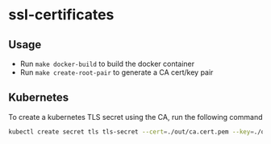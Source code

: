 # ssl-certificates

## Usage

- Run `make docker-build` to build the docker container
- Run `make create-root-pair` to generate a CA cert/key pair

## Kubernetes

To create a kubernetes TLS secret using the CA, run the following command

```sh
kubectl create secret tls tls-secret --cert=./out/ca.cert.pem --key=./out/ca.key.pem
```
